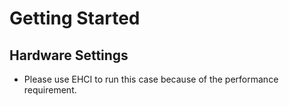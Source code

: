 # Getting Started

## Hardware Settings

  - Please use EHCI to run this case because of the performance requirement.